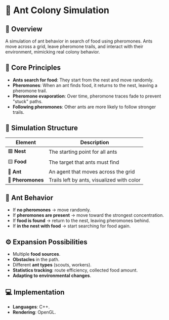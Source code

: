 # 🐜 Ant Colony Simulation

## 📌 Overview

A simulation of ant behavior in search of food using pheromones. Ants move across a grid, leave pheromone trails, and interact with their environment, mimicking real colony behavior.

## 🔁 Core Principles

- **Ants search for food**: They start from the nest and move randomly.
- **Pheromones**: When an ant finds food, it returns to the nest, leaving a pheromone trail.
- **Pheromone evaporation**: Over time, pheromone traces fade to prevent "stuck" paths.
- **Following pheromones**: Other ants are more likely to follow stronger trails.

## 🧱 Simulation Structure

| Element    | Description |
|------------|------------|
| 🟩 **Nest** | The starting point for all ants |
| 🟨 **Food** | The target that ants must find |
| 🐜 **Ant** | An agent that moves across the grid |
| 🔵 **Pheromones** | Trails left by ants, visualized with color |

## 🧠 Ant Behavior

- If **no pheromones** → move randomly.
- If **pheromones are present** → move toward the strongest concentration.
- If **food is found** → return to the nest, leaving pheromones behind.
- If **in the nest with food** → start searching for food again.

## ⚙️ Expansion Possibilities

- Multiple **food sources**.
- **Obstacles** in the path.
- Different **ant types** (scouts, workers).
- **Statistics tracking**: route efficiency, collected food amount.
- **Adapting to environmental changes**.

## 💻 Implementation

- **Languages**: C++.
- **Rendering**: OpenGL.
